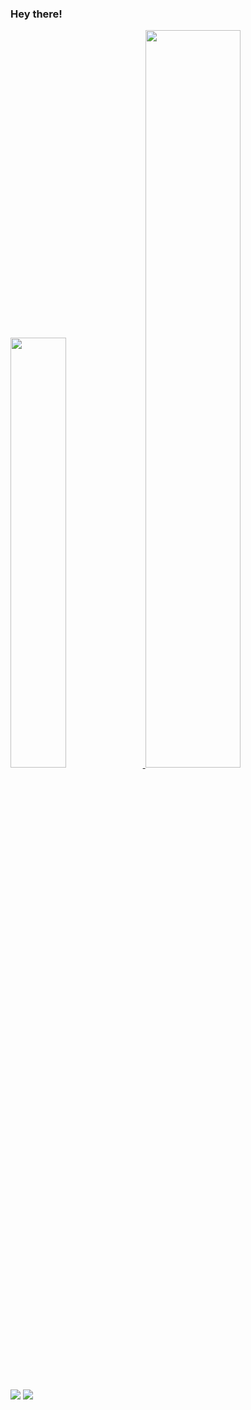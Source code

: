 ### Hey there!
<!--
- 🔭 I’m currently working on ...
- 🌱 I’m currently learning ...
- 👯 I’m looking to collaborate on ...
- 🤔 I’m looking for help with ...
- 💬 Ask me about ...
- 📫 How to reach me: ...
- 😄 Pronouns: ...
- ⚡ Fun fact: ...
-->

<div>
  <a href="https://github.com/igordrsilva">
    <img width="42%" src="https://github-readme-stats-omega-rosy-44.vercel.app/api?username=igordrsilva&show_icons=true&theme=transparent&include_all_commits=false&count_private=true&icon_color=808080&title_color=ffffff&text_color=C0C0C0" />
    <img width="55%" src="https://github-readme-stats-omega-rosy-44.vercel.app/api/top-langs/?username=igordrsilva&layout=compact&lagns-count=16&theme=transparent&icon_color=808080&title_color=ffffff&text_color=C0C0C0"" />
  </a>
</div>

##

<div>
  <a href="mailto:igdouglas.silva@gmail.com"  target="_blank"><img src="https://img.shields.io/badge/Gmail-D14836?style=for-the-badge&logo=gmail&logoColor=white" /></a>
  <a href="https://www.linkedin.com/in/igordrsilva/"><img src="https://img.shields.io/badge/LinkedIn-0077B5?style=for-the-badge&logo=linkedin&logoColor=white" /></a>
</div> 
